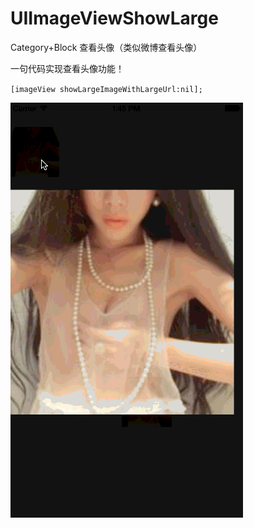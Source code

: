# UIImageViewShowLarge
Category+Block 查看头像（类似微博查看头像）

一句代码实现查看头像功能！

`[imageView showLargeImageWithLargeUrl:nil];`

![image](https://raw.githubusercontent.com/vernepung/UIImageViewShowLarge/8bf19fef2a85d1f86158f77f6aa6be1eed66f1e7/test.gif)

